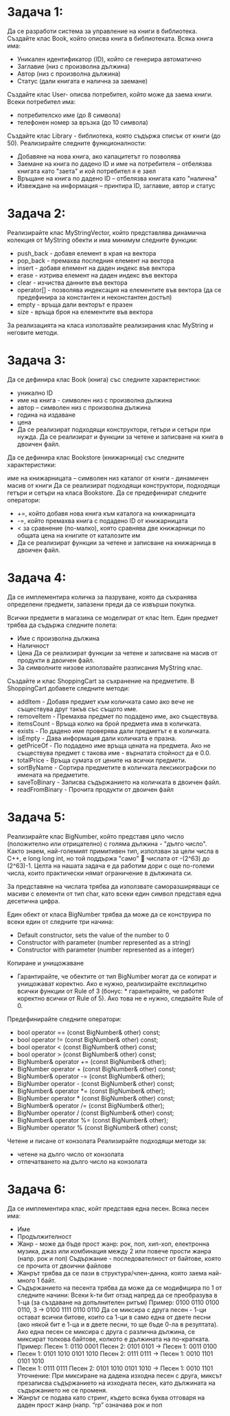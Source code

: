 # Задача 1:
Да се разработи система за управление на книги в библиотека.
Създайте клас Book, който описва книга в библиотеката. Всяка книга има:

* Уникален идентификатор (ID), който се генерира автоматично
* Заглавие (низ с произволна дължина)
* Автор (низ с произволна дължина)
* Статус (дали книгата е налична за заемане)

Създайте клас User- описва потребител, който може да заема книги. Всеки потребител има:

* потребителско име (до 8 символа)
* телефонен номер за връзка (до 10 символа)

Създайте клас Library - библиотека, която съдържа списък от книги (до 50).
Реализирайте следните функционалности:

* Добавяне на нова книга, ако капацитетът го позволява
* Заемане на книга по дадено ID и име на потребителя – отбелязва книгата като "заета" и кой потребител я е заел
* Връщане на книга по дадено ID – отбелязва книгата като "налична"
* Извеждане на информация – принтира ID, заглавие, автор и статус

# Задача 2:
Реализирайте клас MyStringVector, който представлява динамична колекция от MyString обекти и има минимум следните функции:

* push_back - добавя елемент в края на вектора
* pop_back - премахва последния елемент на вектора
* insert - добавя елемент на даден индекс във вектора
* erase - изтрива елемент на даден индекс във вектора
* clear - изчиства данните във вектора
* operator[] - позволява индексация на елементите във вектора (да се предефинира за константен и неконстантен достъп)
* empty - връща дали векторът е празен
* size - връща броя на елементите във вектора

За реализацията на класа използвайте реализирания клас MyString и неговите методи.

# Задача 3:
Да се дефинира клас Book (книга) със следните характеристики:

* уникално ID
* име на книга - символен низ с произволна дължина
* автор – символен низ с произволна дължина
* година на издаване
* цена
* Да се реализират подходящи конструктори, гетъри и сетъри при нужда. Да се реализират и функции за четене и записване на книга в двоичен файл.

Да се дефинира клас Bookstore (книжарница) със следните характеристики:

име на книжарницата – символен низ
каталог от книги - динамичен масив от книги
Да се реализират подходящи конструктори, подходящи гетъри и сетъри на класа Bookstore. Да се предефинират следните оператори:

* +=, който добавя новa книга към каталога на книжарницата
* -=, който премахва книга с подадено ID от книжарницата
* < за сравнение (по-малко), която сравнява две книжарници по общата цена на книгите от каталозите им
* Да се реализират функции за четене и записване на книжарница в двоичен файл.

# Задача 4:
Да се имплементира количка за пазруване, която да съхранява определени предмети, запазени преди да се извърши покупка.

Всички предмети в магазина се моделират от клас Item. Един предмет трябва да съдържа следните полета:

* Име с произволна дължина
* Наличност
* Цена Да се реализират функции за четене и записване на масив от продукти в двоичен файл.
* За символните низове използвайте разписания MyString клас.

Създайте и клас ShoppingCart за съхранение на предметите. В ShoppingCart добавете следните методи:

* addItem - Добавя предмет към количката само ако вече не съществува друг такъв със същото име.
* removeItem - Премахва предмет по подадено име, ако съществува.
* itemsCount - Връща колко на брой предмета има в количката.
* exists - По дадено име проверява дали предметът е в количката.
* isEmpty - Дава информация дали количката е празна.
* getPriceOf - По подадено име връща цената на предмета. Ако не съществува предмет с такова име - върнатата стойност да е 0.0.
* totalPrice - Връща сумата от цените на всички предмети.
* sortByName - Сортира предметите в количката лексикографски по имената на предметите.
* saveToBinary - Записва съдържанието на количката в двоичен файл.
* readFromBinary - Прочита продукти от двоичен файл

# Задача 5:
Реализирайте клас BigNumber, който представя цяло число (положително или отрицателно) с голяма дължина - "дълго число". Както знаем, най-големият примитивен тип, използван за цели числа в С++, е long long int, но той поддържа "само" 🤡 числата от -(2^63) до (2^63)-1. Целта на нашата задача е да работим дори с още по-големи числа, които практически нямат ограничение в дължината си.

За представяне на числата трябва да използвате саморазширяващи се масиви с елементи от тип char, като всеки един символ представя една десетична цифра.

Един обект от класа BigNumber трябва да може да се конструира по всеки един от следните три начина: 
* Default constructor, sets the value of the number to 0
* Constructor with parameter (number represented as a string)
* Constructor with parameter (number represented as a integer)

Копиране и унищожаване 
* Гарантирайте, че обектите от тип BigNumber могат да се копират и унищожават коректно. Ако е нужно, реализирайте експлицитно всички функции от Rule of 3 (бонус: * гарантирайте, че работят коректно всички от Rule of 5). Ако това не е нужно, следвайте Rule of 0.

Предефинирайте следните оператори:

* bool operator == (const BigNumber& other) const;
* bool operator != (const BigNumber& other) const;
* bool operator < (const BigNumber& other) const;
* bool operator > (const BigNumber& other) const;
* BigNumber& operator += (const BigNumber& other);
* BigNumber operator + (const BigNumber& other) const;
* BigNumber& operator -= (const BigNumber& other);
* BigNumber operator - (const BigNumber& other) const;
* BigNumber& operator *= (const BigNumber& other);
* BigNumber operator * (const BigNumber& other) const;
* BigNumber& operator /= (const BigNumber& other);
* BigNumber operator / (const BigNumber& other) const;
* BigNumber& operator %= (const BigNumber& other);
* BigNumber operator % (const BigNumber& other) const;

Четене и писане от конзолата 
Реализирайте подходящи методи за:

* четене на дълго число от конзолата
* отпечатването на дълго число на конзолата

# Задача 6:
Да се имплементира клас, койт представя една песен. Всяка песен има: 

* Име
* Продължителност
* Жанр - може да бъде прост жанр: рок, поп, хип-хоп, електронна музика, джаз или комбинация между 2 или повече прости жанра (напр. рок и поп) Съдържание - последователност от байтове, която се прочита от двоични файлове
* Жанрът трябва да се пази в структура/член-данна, която заема най-много 1 байт.
* Съдържанието на песента трябва да може да се модифицира по 1 от следните начини: Всеки k-ти бит отзад напред да се преобразува в 1-ца (за създаване на допълнителен ритъм) Пример: 0100 0110 0100 0110, 3 -> 0100 1111 0110 0110 Да се миксира с друга песен - 1-ци остават всички битове, които са 1-ци в само една от двете песни (ако някой бит е 1-ца и в двете песни, то ще бъде 0-ла в резултата). Ако една песен се миксира с друга с различна дължина, се миксират толкова байтове, колкото е дължината на по-кратката. Пример: Песен 1: 0110 0001 Песен 2: 0101 0101 -> Песен 1: 0011 0100
* Песен 1: 0101 1010 0101 1010 Песен 2: 0111 0111 -> Песен 1: 0010 1101 0101 1010
* Песен 1: 0111 0111 Песен 2: 0101 1010 0101 1010 -> Песен 1: 0010 1101 Уточнение: При миксиране на дадена изходна песен с друга, миксът презаписва съдържанието на изходната песен, като дължината на съдържанието не се променя.
* Жанрът се подава като стринг, където всяка буква отговаря на даден прост жанр (напр. “rp” означава рок и поп
